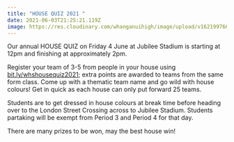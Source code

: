```yaml
---
title: "HOUSE QUIZ 2021 "
date: 2021-06-03T21:25:21.119Z
image: https://res.cloudinary.com/whanganuihigh/image/upload/v1621997665/Events/House_Quiz_Poster_-_Photo_File.jpg
---
```

Our annual HOUSE QUIZ on Friday 4 June at Jubilee Stadium is starting at 12pm and finishing at approximately 2pm. 

Register your team of 3-5 from people in your house using [bit.ly/whshousequiz2021](https://docs.google.com/forms/d/e/1FAIpQLSfCVuDX50U_K2zj2MOkoYVioK2deyw8L8-hybePeQqJ7CCmSw/viewform); extra points are awarded to teams from the same form class.  Come up with a thematic team name and go wild with house colours! Get in quick as each house can only put forward 25 teams. 

Students are to get dressed in house colours at break time before heading over to the London Street Crossing across to Jubilee Stadium. Students partaking will be exempt from Period 3 and Period 4 for that day. 

There are many prizes to be won, may the best house win!  

